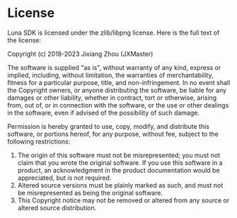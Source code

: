 # License

Luna SDK is licensed under the zlib/libpng license. Here is the full text of the license:

Copyright (c) 2018-2023 Jixiang Zhou (JXMaster)

The software is supplied "as is", without warranty of any kind, express or implied, including, without limitation, the warranties of merchantability, fitness for a particular purpose, title, and non-infringement.  In no event shall the Copyright owners, or anyone distributing the software, be liable for any damages or other liability, whether in contract, tort or otherwise, arising from, out of, or in connection with the software, or the use or other dealings in the software, even if advised of the possibility of such damage.

Permission is hereby granted to use, copy, modify, and distribute this software, or portions hereof, for any purpose, without fee, subject to the following restrictions:

1. The origin of this software must not be misrepresented; you must not claim that you wrote the original software. If you use this software in a product, an acknowledgment in the product documentation would be appreciated, but is not required.
2. Altered source versions must be plainly marked as such, and must not be misrepresented as being the original software.
3. This Copyright notice may not be removed or altered from any source or altered source distribution.